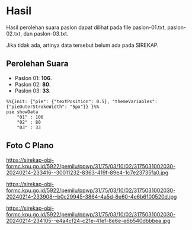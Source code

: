 # Hasil

Hasil perolehan suara paslon dapat dilihat pada file paslon-01.txt, paslon-02.txt, dan paslon-03.txt.

Jika tidak ada, artinya data tersebut belum ada pada SIREKAP.

## Perolehan Suara

 * Paslon 01: **106**.
 * Paslon 02: **80**.
 * Paslon 03: **33**.

```mermaid
%%{init: {"pie": {"textPosition": 0.5}, "themeVariables": {"pieOuterStrokeWidth": "5px"}} }%%
pie showData
    "01" : 106
    "02" : 80
    "03" : 33
```
## Foto C Plano

https://sirekap-obj-formc.kpu.go.id/5922/pemilu/ppwp/31/75/03/10/02/3175031002030-20240214-233416--30011232-8363-419f-89e4-1c7e23735fa0.jpg

https://sirekap-obj-formc.kpu.go.id/5922/pemilu/ppwp/31/75/03/10/02/3175031002030-20240214-233908--b0c29945-3864-4a5d-8e60-4e6b6100520d.jpg

https://sirekap-obj-formc.kpu.go.id/5922/pemilu/ppwp/31/75/03/10/02/3175031002030-20240214-234105--e4a4cf24-c21e-41ef-8e6e-e6b540dbbbea.jpg
